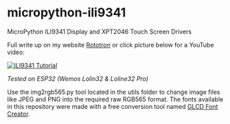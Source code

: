 # micropython-ili9341
MicroPython ILI9341 Display and XPT2046 Touch Screen Drivers

Full write up on my website [Rototron](https://www.rototron.info/projects/esp32-pwned-password-checker/) or click picture below for a YouTube video:

[![ILI9341 Tutorial](https://img.youtube.com/vi/NJuOkSSfgUQ/sddefault.jpg)](https://youtu.be/NJuOkSSfgUQ )

_Tested on ESP32 (Wemos Lolin32 & Loline32 Pro)_

Use the img2rgb565.py tool located in the utils folder to change image files like JPEG and PNG into the required raw RGB565 format.
The fonts available in this repository were made with a free conversion tool named [GLCD Font Creator](https://www.mikroe.com/glcd-font-creator/).
